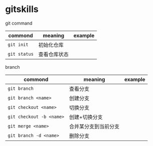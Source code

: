 # gitskills

git command

commond|meaning|example
-|-|-
`git init`|初始化仓库
`git status`|查看仓库状态

branch

commond|meaning|example
-|-|-
`git branch`|查看分支
`git branch <name>`|创建分支
`git checkout <name>`|切换分支
`git checkout -b <name>`|创建+切换分支
`git merge <name>`|合并某分支到当前分支
`git branch -d <name>`|删除分支